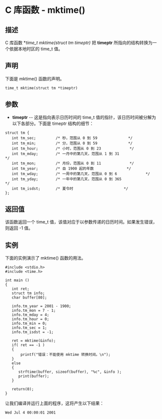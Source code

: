 
# C 库函数 - mktime()

  

## 描述

C 库函数 **time_t mktime(struct tm *timeptr)** 把 **timeptr** 所指向的结构转换为一个依据本地时区的 time_t 值。

## 声明

下面是 mktime() 函数的声明。

```
time_t mktime(struct tm *timeptr)

```

## 参数

*   **timeptr** -- 这是指向表示日历时间的 time_t 值的指针，该日历时间被分解为以下各部分。下面是 timeptr 结构的细节：

```
struct tm {
   int tm_sec;         /* 秒，范围从 0 到 59				*/
   int tm_min;         /* 分，范围从 0 到 59				*/
   int tm_hour;        /* 小时，范围从 0 到 23				*/
   int tm_mday;        /* 一月中的第几天，范围从 1 到 31	                */
   int tm_mon;         /* 月份，范围从 0 到 11				*/
   int tm_year;        /* 自 1900 起的年数				*/
   int tm_wday;        /* 一周中的第几天，范围从 0 到 6		        */
   int tm_yday;        /* 一年中的第几天，范围从 0 到 365	                */
   int tm_isdst;       /* 夏令时						*/	
};

```

## 返回值

该函数返回一个 time_t 值，该值对应于以参数传递的日历时间。如果发生错误，则返回 -1 值。

## 实例

下面的实例演示了 mktime() 函数的用法。

```
#include <stdio.h>
#include <time.h>

int main ()
{
   int ret;
   struct tm info;
   char buffer[80];

   info.tm_year = 2001 - 1900;
   info.tm_mon = 7 - 1;
   info.tm_mday = 4;
   info.tm_hour = 0;
   info.tm_min = 0;
   info.tm_sec = 1;
   info.tm_isdst = -1;

   ret = mktime(&info);
   if( ret == -1 )
   {
       printf("错误：不能使用 mktime 转换时间。\n");
   }
   else
   {
      strftime(buffer, sizeof(buffer), "%c", &info );
      print(buffer);
   }

   return(0);
}

```

让我们编译并运行上面的程序，这将产生以下结果：

```
Wed Jul 4 00:00:01 2001

```

  

